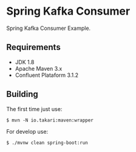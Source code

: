 # Spring Kafka Consumer

Spring Kafka Consumer Example.

## Requirements

- JDK 1.8
- Apache Maven 3.x
- Confluent Plataform 3.1.2

## Building

The first time just use:

`$ mvn -N io.takari:maven:wrapper`

For develop use:

`$ ./mvnw clean spring-boot:run`
